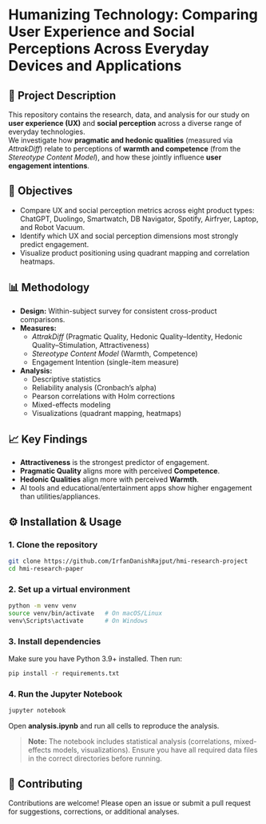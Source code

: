# Humanizing Technology: Comparing User Experience and Social Perceptions Across Everyday Devices and Applications

## 📄 Project Description
This repository contains the research, data, and analysis for our study on **user experience (UX)** and **social perception** across a diverse range of everyday technologies.  
We investigate how **pragmatic and hedonic qualities** (measured via *AttrakDiff*) relate to perceptions of **warmth and competence** (from the *Stereotype Content Model*), and how these jointly influence **user engagement intentions**.

## 🎯 Objectives
- Compare UX and social perception metrics across eight product types: ChatGPT, Duolingo, Smartwatch, DB Navigator, Spotify, Airfryer, Laptop, and Robot Vacuum.
- Identify which UX and social perception dimensions most strongly predict engagement.
- Visualize product positioning using quadrant mapping and correlation heatmaps.

## 📊 Methodology
- **Design:** Within-subject survey for consistent cross-product comparisons.
- **Measures:**  
  - *AttrakDiff* (Pragmatic Quality, Hedonic Quality–Identity, Hedonic Quality–Stimulation, Attractiveness)  
  - *Stereotype Content Model* (Warmth, Competence)  
  - Engagement Intention (single-item measure)
- **Analysis:**  
  - Descriptive statistics  
  - Reliability analysis (Cronbach’s alpha)  
  - Pearson correlations with Holm corrections  
  - Mixed-effects modeling  
  - Visualizations (quadrant mapping, heatmaps)

## 📈 Key Findings
- **Attractiveness** is the strongest predictor of engagement.
- **Pragmatic Quality** aligns more with perceived **Competence**.
- **Hedonic Qualities** align more with perceived **Warmth**.
- AI tools and educational/entertainment apps show higher engagement than utilities/appliances.

## ⚙️ Installation & Usage

### 1. Clone the repository
```bash
git clone https://github.com/IrfanDanishRajput/hmi-research-project
cd hmi-research-paper
```

### 2. Set up a virtual environment
```bash
python -m venv venv
source venv/bin/activate   # On macOS/Linux
venv\Scripts\activate      # On Windows
```

### 3. Install dependencies
Make sure you have Python 3.9+ installed. Then run:
```bash
pip install -r requirements.txt
```

### 4. Run the Jupyter Notebook
```bash
jupyter notebook
```
Open **analysis.ipynb** and run all cells to reproduce the analysis.

> **Note:** The notebook includes statistical analysis (correlations, mixed-effects models, visualizations). Ensure you have all required data files in the correct directories before running.

## 🤝 Contributing
Contributions are welcome! Please open an issue or submit a pull request for suggestions, corrections, or additional analyses.
